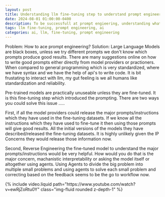 ```yaml
---
layout: post
title: Understanding llm fine-tuning step to understand prompt engineering
date: 2024-08-01 01:00:00-0400
description: To be successfull at prompt engieering, understanding what went into fine-tuning llm is crucial. 
tags: llm fine-tuning, prompt engineering, ai
categories: ai, llm, fine-tuning, prompt engineering 
---
```


Problem: How to ace prompt engineering? 
Solution: Large Language Models are black boxes, unless we try different prompts we don't know which prompts produce good results. There are many suggestions online on how to write good prompts either directly from model providers or practioners. When compared to general programming which is very standardized, where we have syntax and we have the help of api's to write code. It is bit frustating to interact with llm, my gut feeling is we all humans like standardization and reliability. 

Pre-trained models are practically unuseable unless they are fine-tuned. It is this fine-tuning step which introduced the prompting. There are two ways you could solve this issue ..... 

First, if all the model providers could release the major prompts/instructions which they have used in the fine-tuning datasets. If we know all the instructions which they have used to fine-tune it then using those prompts will give good results. All the initial versions of the models they have described/released the fine-tuning datasets. It is highly unlikely given the IP Concerns they would release those information now.  

Second, Reverse Engineering the fine-tuned model to understand the major prompts/instructions would be very helpful. How would you do that is the major concern, machanistic interpretability or asking the model itself or altogether using agents. Using Agents to divide the big problem into multiple small problems and using agents to solve each small problem and correcting based on the feedback seems to be the go to workflow now. 


 


<div class="row mt-3">
    <div class="col-sm mt-3 mt-md-0">
        {% include video.liquid path="https://www.youtube.com/watch?v=ewRjZoRtu0Y" class="img-fluid rounded z-depth-1" %}
    </div>

</div>
